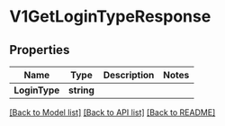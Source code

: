 # V1GetLoginTypeResponse

## Properties

Name | Type | Description | Notes
------------ | ------------- | ------------- | -------------
**LoginType** | **string** |  | 

[[Back to Model list]](../README.md#documentation-for-models) [[Back to API list]](../README.md#documentation-for-api-endpoints) [[Back to README]](../README.md)


